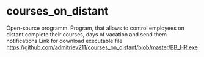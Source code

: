 # courses_on_distant
Open-source programm.
Program, that allows to control employees on distant complete their courses, days of vacation and send them notifications
Link for download executable file https://github.com/admitriev211/courses_on_distant/blob/master/BB_HR.exe
